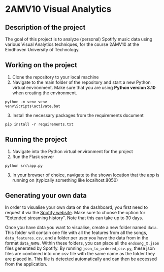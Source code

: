 # 2AMV10 Visual Analytics

## Description of the project
The goal of this project is to analyze (personal) Spotify music data using various Visual Analytics techniques, for the course 2AMV10 at the Eindhoven University of Technology.

## Working on the project
1. Clone the repository to your local machine
2. Navigate to the main folder of the repository and start a new Python virtual environment. Make sure that you are using **Python version 3.10** when creating the environment.
```
python -m venv venv
venv\Scripts\activate.bat
```
3. Install the necessary packages from the requirements document
```
pip install -r requirements.txt
```

## Running the project
1. Navigate into the Python virtual environment for the project
2. Run the Flask server
```
python src\app.py
```
3. In your browser of choice, navigate to the shown location that the app is running on (typically something like localhost:8050)

## Generating your own data
In order to visualise your own data on the dashboard, you first need to request it via the [Spotify website](https://www.spotify.com/nl/account/privacy/). Make sure to choose the option for "Extended streaming history". Note that this can take up to 30 days.

Once you have data you want to visualise, create a new folder named `data`. This folder will contain one file with all the features from all the songs, `data_features.csv`, and a folder per user you have the data from in the format `data_NAME`. Within these folders, you can place all the `endsong_X.json` files generated by Spotify. By running `json_to_ordered_csv.py`, these json files are combined into one csv file with the same name as the folder they are placed in. This file is detected automatically and can then be accessed from the application.